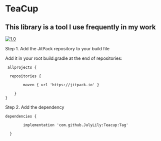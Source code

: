 # TeaCup
##  This library is a tool I use frequently in my work  

 [![1.0](https://jitpack.io/v/JulyLily/Teacup.svg)](https://jitpack.io/#JulyLily/Teacup)  
 
 Step 1. Add the JitPack repository to your build file
   
   Add it in your root build.gradle at the end of repositories:  
     
     allprojects {  
   	  
	  repositories {
  
  			maven { url 'https://jitpack.io' }
  
  		}  
	} 
   
   Step 2. Add the dependency
  
  	dependencies {  
	
        	implementation 'com.github.JulyLily:Teacup:Tag'
	  
	  }

